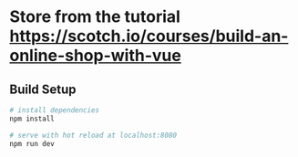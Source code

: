 # Store from the tutorial https://scotch.io/courses/build-an-online-shop-with-vue

## Build Setup

``` bash
# install dependencies
npm install

# serve with hot reload at localhost:8080
npm run dev

